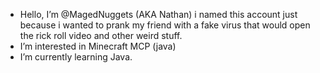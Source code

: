 - Hello, I’m @MagedNuggets (AKA Nathan) i named this account just because i wanted to prank my friend with a fake virus that would open the rick roll video and other weird stuff.
- I’m interested in Minecraft MCP (java)
- I’m currently learning Java.
